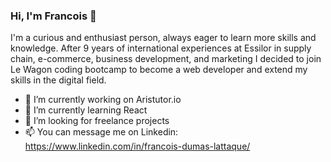 ### Hi, I'm Francois 👋

I'm a curious and enthusiast person, always eager to learn more skills and knowledge. 
After 9 years of international experiences at Essilor in supply chain, e-commerce, business development, and marketing I decided to join Le Wagon coding bootcamp to become a web developer and extend my skills in the digital field.

- 🔭 I’m currently working on Aristutor.io
- 🌱 I’m currently learning React
- 👯 I’m looking for freelance projects
- 📫 You can message me on Linkedin: https://www.linkedin.com/in/francois-dumas-lattaque/
